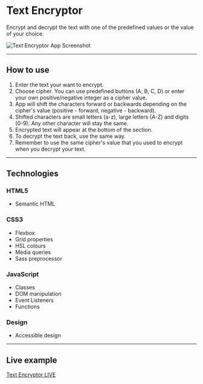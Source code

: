 # Text Encryptor

Encrypt and decrypt the text with one of the predefined values or the value of your choice.

![Text Encryptor App Screenshot](https://small-projects.s3.eu-west-2.amazonaws.com/text_encryptor/capture.jpg)

---

## How to use

1. Enter the text your want to encrypt.
2. Choose cipher. You can use predefined buttons (A, B, C, D) or enter your own positive/negative integer as a cipher value.
3. App will shift the characters forward or backwards depending on the cipher's value (positive - forward, negative - backward).
4. Shifted characters are small letters (a-z), large letters (A-Z) and digits (0-9). Any other character will stay the same.
5. Encrypted text will appear at the bottom of the section.
6. To decrypt the text back, use the same way.
7. Remember to use the same cipher's value that you used to encrypt when you decrypt your text.  

---

## Technologies

### HTML5

* Semantic HTML

### CSS3

* Flexbox
* Grid properties
* HSL colours
* Media queries
* Sass preprocessor

### JavaScript

* Classes
* DOM manipulation
* Event Listeners
* Functions

### Design

* Accessible design

---

## Live example

[Text Encryptor LIVE](https://small-projects.s3.eu-west-2.amazonaws.com/text_encryptor/index.html)
